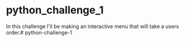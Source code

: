 # python_challenge_1
In this challenge I'll be making an interactive menu that will take a users
order.# python-challenge-1
